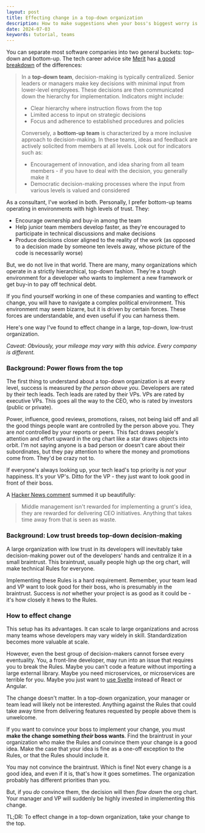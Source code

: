```yaml
---
layout: post
title: Effecting change in a top-down organization
description: How to make suggestions when your boss's biggest worry is their boss.
date: 2024-07-03
keywords: tutorial, teams
---
```


<script>
  import {base} from '$app/paths';
</script>

You can separate most software companies into two general buckets: top-down and bottom-up. The tech career advice site [Merit](https://www.get-merit.com) has [a good breakdown](https://blog.get-merit.com/top-down-versus-bottom-up-management-in-tech/) of the differences:

> In a **top-down team**, decision-making is typically centralized. Senior leaders or managers make key decisions with minimal input from lower-level employees. These decisions are then communicated down the hierarchy for implementation. Indicators might include:
>
> * Clear hierarchy where instruction flows from the top
> * Limited access to input on strategic decisions
> * Focus and adherence to established procedures and policies
>
> Conversely, a **bottom-up team** is characterized by a more inclusive approach to decision-making. In these teams, ideas and feedback are actively solicited from members at all levels. Look out for indicators such as:
>
> * Encouragement of innovation, and idea sharing from all team members - if you have to deal with the decision, you generally make it
> * Democratic decision-making processes where the input from various levels is valued and considered

As a consultant, I've worked in both. Personally, I prefer bottom-up teams operating in environments with high levels of trust. They: 

- Encourage ownership and buy-in among the team
- Help junior team members develop faster, as they're encouraged to participate in technical discussions and make decisions
- Produce decisions closer aligned to the reality of the work (as opposed to a decision made by someone ten levels away, whose picture of the code is necessarily worse)

But, we do not live in that world. There are many, many organizations which operate in a strictly hierarchical, top-down fashion. They're a tough environment for a developer who wants to implement a new framework or get buy-in to pay off technical debt. 

If you find yourself working in one of these companies and wanting to effect change, you will have to navigate a complex political environment. This environment may seem bizarre, but it is driven by certain forces. These forces are understandable, and even useful if you can harness them. 

Here's one way I've found to effect change in a large, top-down, low-trust organization.

*Caveat: Obviously, your mileage may vary with this advice. Every company is different.*

### Background: Power flows from the top

The first thing to understand about a top-down organization is at every level, success is measured by *the person above you*. Developers are rated by their tech leads. Tech leads are rated by their VPs. VPs are rated by executive VPs. This goes all the way to the CEO, who is rated by investors (public or private).

Power, influence, good reviews, promotions, raises, not being laid off and all the good things people want are controlled by the person above you. They are *not* controlled by your reports or peers. This fact draws people's attention and effort upward in the org chart like a star draws objects into orbit. I'm not saying anyone is a bad person or doesn't care about their subordinates, but they pay attention to where the money and promotions come from. They'd be crazy not to.

If everyone's always looking up, your tech lead's top priority is *not* your happiness. It's your VP's. Ditto for the VP - they just want to look good in front of their boss.

A [Hacker News comment](https://news.ycombinator.com/item?id=40751042) summed it up beautifully:

> Middle management isn't rewarded for implementing a grunt's idea, they are rewarded for delivering CEO initiatives. Anything that takes time away from that is seen as waste.

### Background: Low trust breeds top-down decision-making

A large organization with low trust in its developers will inevitably take decision-making power out of the developers' hands and centralize it in a small braintrust. This braintrust, usually people high up the org chart, will make technical Rules for everyone. 

Implementing these Rules is a hard requirement. Remember, your team lead and VP want to look good for their boss, who is presumably in the braintrust. Success is *not* whether your project is as good as it could be - it's how closely it hews to the Rules.

### How to effect change

This setup has its advantages. It can scale to large organizations and across many teams whose developers may vary widely in skill. Standardization becomes more valuable at scale.

However, even the best group of decision-makers cannot forsee every eventuality. You, a front-line developer, may run into an issue that requires you to break the Rules. Maybe you can't code a feature without importing a large external library. Maybe you need microservices, or microservices are terrible for you. Maybe you just want to [use Svelte]({base}/blog/svelte-from-angular-perspective-for-angular) instead of React or Angular.

The change doesn't matter. In a top-down organization, your manager or team lead will likely not be interested. Anything against the Rules that could take away time from delivering features requested by people above them is unwelcome.

If you want to convince your boss to implement your change, you must **make the change something *their* boss wants**. Find the braintrust in your organization who make the Rules and convince them your change is a good idea. Make the case that your idea is fine as a one-off exception to the Rules, or that the Rules should include it.

You may not convince the braintrust. Which is fine! Not every change is a good idea, and even if it is, that's how it goes sometimes. The organization probably has different priorities than you. 

But, if you *do* convince them, the decision will then *flow down* the org chart. Your manager and VP will suddenly be highly invested in implementing this change.

TL;DR: To effect change in a top-down organization, take your change to the top.